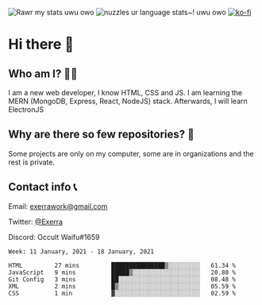 ![Rawr my stats uwu owo](https://github-readme-stats.vercel.app/api?username=Exerra&show_icons=true&theme=buefy)
![nuzzles ur language stats~! uwu owo](https://github-readme-stats.vercel.app/api/top-langs/?username=Exerra&layout=compact)
[![ko-fi](https://www.ko-fi.com/img/githubbutton_sm.svg)](https://ko-fi.com/X8X130H96)
# Hi there 👋
## Who am I? 🙋‍♀️
I am a new web developer, I know HTML, CSS and JS. I am learning the MERN (MongoDB, Express, React, NodeJS) stack. Afterwards, I will learn ElectronJS
## Why are there so few repositories? 🤔
Some projects are only on my computer, some are in organizations and the rest is private.
## Contact info 📞
Email: [exerrawork@gmail.com](mailto:exerrawork@gmail.com)

Twitter: [@Exerra](https://twitter.com/exerra)

Discord: Occult Waifu#1659

<!--START_SECTION:waka-->
```text
Week: 11 January, 2021 - 18 January, 2021

HTML         27 mins         ███████████████▒░░░░░░░░░   61.34 % 
JavaScript   9 mins          █████▒░░░░░░░░░░░░░░░░░░░   20.80 % 
Git Config   3 mins          ██░░░░░░░░░░░░░░░░░░░░░░░   08.48 % 
XML          2 mins          █▒░░░░░░░░░░░░░░░░░░░░░░░   05.59 % 
CSS          1 min           ▓░░░░░░░░░░░░░░░░░░░░░░░░   02.59 % 
```
<!--END_SECTION:waka-->
